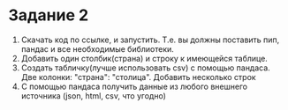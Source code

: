 Задание 2
========================

1. Скачать код по ссылке, и запустить. Т.е. вы должны поставить пип, пандас и все необходимые библиотеки.
2. Добавить один столбик(страна) и  строку к имеющейся таблице. 
3. Создать табличку(лучше использовать csv) с помощью пандаса. Две колонки: "страна": "столица". Добавить несколько строк  
4. С помощью пандаса получить данные из любого внешнего источника (json, html, csv, что угодно)
